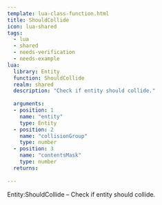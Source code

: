 ```yaml
---
template: lua-class-function.html
title: ShouldCollide
icon: lua-shared
tags:
  - lua
  - shared
  - needs-verification
  - needs-example
lua:
  library: Entity
  function: ShouldCollide
  realm: shared
  description: "Check if entity should collide."
  
  arguments:
  - position: 1
    name: "entity"
    type: Entity
  - position: 2
    name: "collisionGroup"
    type: number
  - position: 3
    name: "contentsMask"
    type: number
  returns:
    
---
```


<div class="lua__search__keywords">
Entity:ShouldCollide &#x2013; Check if entity should collide.
</div>
